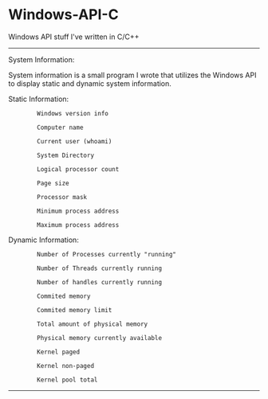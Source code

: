 # Windows-API-C
Windows API stuff I've written in C/C++

--------------------------------------------------------------------------------------------------------------------------------------------------------------------------------
System Information:

System information is a small program I wrote that utilizes the Windows API to display static and dynamic system information. 

   Static Information:  
   
            Windows version info
            
            Computer name
            
            Current user (whoami)
            
            System Directory
            
            Logical processor count
            
            Page size
            
            Processor mask
            
            Minimum process address
            
            Maximum process address
            
            
   Dynamic Information:
   
            Number of Processes currently "running"
            
            Number of Threads currently running
            
            Number of handles currently running
            
            Commited memory
            
            Commited memory limit
            
            Total amount of physical memory
            
            Physical memory currently available
            
            Kernel paged 
            
            Kernel non-paged
            
            Kernel pool total
            
---------------------------------------------------------------------------------------------------------------------------------------------------------------------------------
                                                                            
                                                                                  
